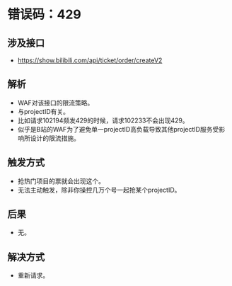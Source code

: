 # 错误码：429

## 涉及接口
- https://show.bilibili.com/api/ticket/order/createV2

## 解析
- WAF对该接口的限流策略。
- 与projectID有关。
- 比如请求102194频发429的时候，请求102233不会出现429。
- 似乎是B站的WAF为了避免单一projectID高负载导致其他projectID服务受影响所设计的限流措施。

## 触发方式
- 抢热门项目的票就会出现这个。
- 无法主动触发，除非你操控几万个号一起抢某个projectID。

## 后果
- 无。

## 解决方式
- 重新请求。